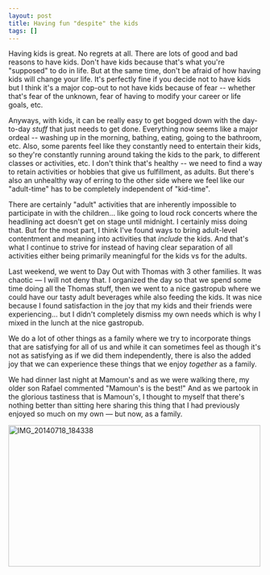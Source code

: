 ```yaml
---
layout: post
title: Having fun "despite" the kids
tags: []
---
```

Having kids is great. No regrets at all. There are lots of good and bad reasons to have kids. Don't have kids because that's what you're "supposed" to do in life. But at the same time, don't be afraid of how having kids will change your life. It's perfectly fine if you decide not to have kids but I think it's a major cop-out to not have kids because of fear -- whether that's fear of the unknown, fear of having to modify your career or life goals, etc.

Anyways, with kids, it can be really easy to get bogged down with the day-to-day *stuff* that just needs to get done. Everything now seems like a major ordeal -- washing up in the morning, bathing, eating, going to the bathroom, etc. Also, some parents feel like they constantly need to entertain their kids, so they're constantly running around taking the kids to the park, to different classes or activities, etc. I don't think that's healthy -- we need to find a way to retain activities or hobbies that give us fulfillment, as adults. But there's also an unhealthy way of erring to the other side where we feel like our "adult-time" has to be completely independent of "kid-time". 

There are certainly "adult" activities that are inherently impossible to participate in with the children... like going to loud rock concerts where the headlining act doesn't get on stage until midnight. I certainly miss doing that. But for the most part, I think I've found ways to bring adult-level contentment and meaning into activities that *include* the kids. And that's what I continue to strive for instead of having clear separation of all activities either being primarily meaningful for the kids vs for the adults. 

Last weekend, we went to Day Out with Thomas with 3 other families. It was chaotic — I will not deny that. I organized the day so that we spend some time doing all the Thomas stuff, then we went to a nice gastropub where we could have our tasty adult beverages while also feeding the kids. It was nice because I found satisfaction in the joy that my kids and their friends were experiencing... but I didn't completely dismiss my own needs which is why I mixed in the lunch at the nice gastropub. 

We do a lot of other things as a family where we try to incorporate things that are satisfying for all of us and while it can sometimes feel as though it's not as satisfying as if we did them independently, there is also the added joy that we can experience these things that we enjoy *together* as a family. 

We had dinner last night at Mamoun's and as we were walking there, my older son Rafael commented "Mamoun's is the best!" And as we partook in the glorious tastiness that is Mamoun's, I thought to myself that there's nothing better than sitting here  sharing this thing that I had previously enjoyed so much on my own — but now, as a family. 

<a href="https://www.flickr.com/photos/peterskim/14506419737" title="IMG_20140718_184338 by Peter Kim, on Flickr"><img src="https://farm4.staticflickr.com/3926/14506419737_1fb230c51c.jpg" width="500" height="281" alt="IMG_20140718_184338"></a>
